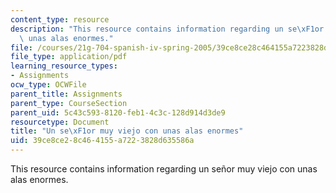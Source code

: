```yaml
---
content_type: resource
description: "This resource contains information regarding un se\xF1or muy viejo con\
  \ unas alas enormes."
file: /courses/21g-704-spanish-iv-spring-2005/39ce8ce28c464155a7223828d635586a_MIT21G_704S05_imperfect_su.pdf
file_type: application/pdf
learning_resource_types:
- Assignments
ocw_type: OCWFile
parent_title: Assignments
parent_type: CourseSection
parent_uid: 5c43c593-8120-feb1-4c3c-128d914d3de9
resourcetype: Document
title: "Un se\xF1or muy viejo con unas alas enormes"
uid: 39ce8ce2-8c46-4155-a722-3828d635586a
---
```

This resource contains information regarding un señor muy viejo con unas alas enormes.

